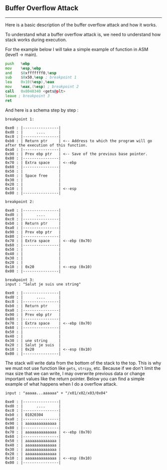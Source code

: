## Buffer Overflow Attack

---

Here is a basic description of the buffer overflow attack and how it works.

To understand what a buffer overflow attack is, we need to understand how stack works during execution.

For the example below I will take a simple example of function in ASM (level1 -> main).

```asm
push   %ebp
mov    %esp,%ebp
and    $0xfffffff0,%esp
sub    $0x50,%esp ; breakpoint 1
lea    0x10(%esp),%eax
mov    %eax,(%esp) ; breakpoint 2
call   0x8048340 <gets@plt>
leave ; breakpoint 3
ret
```

And here is a schema step by step :

```
breakpoint 1:

0xe0 : |----------------|
0xd0 : |      ....      |
0xc0 : |----------------|
0xb0 : | Return ptr     | <-- Address to which the program will go after the execution of this function.
0xa0 : |----------------|
0x90 : | Prev ebp ptr   | <-- Save of the previous base pointer.
0x80 : |----------------|
0x70 : | Extra space    | <--ebp
0x60 : |----------------|
0x50 : |                |
0x40 : | Space free     |
0x30 : |                |
0x20 : |                |
0x10 : |                | <--esp
0x00 : |----------------|
```

```
breakpoint 2:

0xe0 : |----------------|
0xd0 : |      ....      |
0xc0 : |----------------|
0xb0 : | Return ptr     |
0xa0 : |----------------|
0x90 : | Prev ebp ptr   |
0x80 : |----------------|
0x70 : | Extra space    | <--ebp (0x70)
0x60 : |----------------|
0x50 : |                |
0x40 : |                |
0x30 : |                |
0x20 : |                | 
0x10 : | 0x20           | <--esp (0x10)
0x00 : |----------------|
```

```
breakpoint 3:
input : "Salut je suis une string"

0xe0 : |----------------|
0xd0 : |      ....      |
0xc0 : |----------------|
0xb0 : | Return ptr     |
0xa0 : |----------------|
0x90 : | Prev ebp ptr   |
0x80 : |----------------|
0x70 : | Extra space    | <--ebp (0x70)
0x60 : |----------------|
0x50 : |                |
0x40 : |                |
0x30 : | une string     |
0x20 : | Salut je suis  | 
0x10 : | 0x20           | <--esp (0x10)
0x00 : |----------------|
```

The stack will write data from the bottom of the stack to the top. This is why we must not use function like `gets`, `strcpy`, etc. Because if we don't limit the max size that we can write, I may overwrite previous data or change important values like the return pointer. Below you can find a simple example of what happens when I do a overflow attack.

```
input : "aaaaa...aaaaaa" + "/x01/x02/x03/0x04"

0xe0 : |----------------|
0xd0 : |      ....      |
0xc0 : |----------------|
0xb0 : | 01020304       |
0xa0 : |----------------|
0x90 : | aaaaaaaaaaaaaa |
0x80 : |----------------|
0x70 : | aaaaaaaaaaaaaa | <--ebp (0x70)
0x60 : |----------------|
0x50 : | aaaaaaaaaaaaaa |
0x40 : | aaaaaaaaaaaaaa |
0x30 : | aaaaaaaaaaaaaa |
0x20 : | aaaaaaaaaaaaaa | 
0x10 : | aaaaaaaaaaaaaa | <--esp (0x10)
0x00 : |----------------|
```